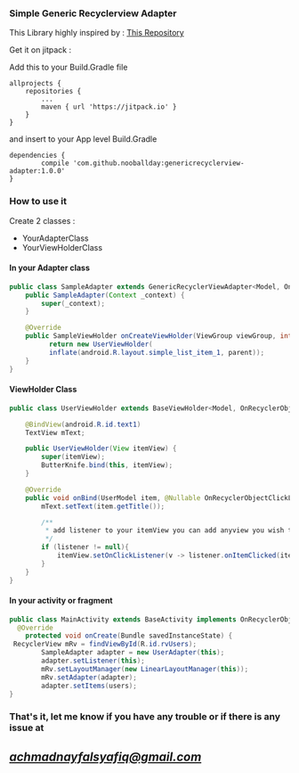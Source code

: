 ### Simple Generic Recyclerview Adapter

This Library highly inspired by : [This Repository](https://github.com/LeoDroidCoder/generic-adapter)

Get it on jitpack :

Add this to your Build.Gradle file

    allprojects {
		repositories {
			...
			maven { url 'https://jitpack.io' }
		}
	}

and insert to your App level Build.Gradle

    dependencies {
	        compile 'com.github.nooballday:genericrecyclerview-adapter:1.0.0'
	}

### How to use it

Create 2 classes :

 - YourAdapterClass
 - YourViewHolderClass

#### In your Adapter class

```java
public class SampleAdapter extends GenericRecyclerViewAdapter<Model, OnRecyclerObjectClickListener<Model>, SampleViewHolder> {
    public SampleAdapter(Context _context) {
        super(_context);
    }

    @Override
    public SampleViewHolder onCreateViewHolder(ViewGroup viewGroup, int i) {
          return new UserViewHolder(
          inflate(android.R.layout.simple_list_item_1, parent));
    }
}
```

#### ViewHolder Class

```java
public class UserViewHolder extends BaseViewHolder<Model, OnRecyclerObjectClickListener<Model>> {

    @BindView(android.R.id.text1)
    TextView mText;

    public UserViewHolder(View itemView) {
        super(itemView);
        ButterKnife.bind(this, itemView);
    }

    @Override
    public void onBind(UserModel item, @Nullable OnRecyclerObjectClickListener<UserModel> listener) {
        mText.setText(item.getTitle());

        /**
         * add listener to your itemView you can add anyview you wish to add click listener
         */
        if (listener != null){
            itemView.setOnClickListener(v -> listener.onItemClicked(item));
        }
    }
}
```

#### In your activity or fragment

```java
public class MainActivity extends BaseActivity implements OnRecyclerObjectClickListener<UserModel> {
  @Override
    protected void onCreate(Bundle savedInstanceState) {
 RecyclerView mRv = findViewById(R.id.rvUsers);
        SampleAdapter adapter = new UserAdapter(this);
        adapter.setListener(this);
        mRv.setLayoutManager(new LinearLayoutManager(this));
        mRv.setAdapter(adapter);
        adapter.setItems(users);
}
```

### That's it, let me know if you have any trouble or if there is any issue at 

## *achmadnayfalsyafiq@gmail.com*
